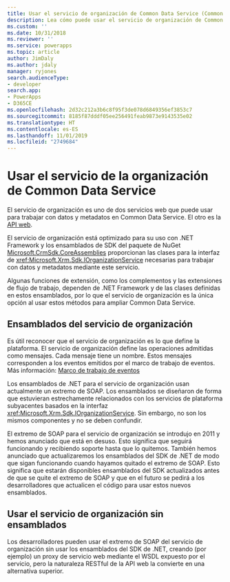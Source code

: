 ```yaml
---
title: Usar el servicio de organización de Common Data Service (Common Data Service) | Microsoft Docs
description: Lea cómo puede usar el servicio de organización de Common Data Service para aplicaciones para trabajar con datos y metadatos.
ms.custom: ''
ms.date: 10/31/2018
ms.reviewer: ''
ms.service: powerapps
ms.topic: article
author: JimDaly
ms.author: jdaly
manager: ryjones
search.audienceType:
- developer
search.app:
- PowerApps
- D365CE
ms.openlocfilehash: 2d32c212a3b6c8f95f3de078d6849356ef3853c7
ms.sourcegitcommit: 8185f87dddf05ee256491feab9873e9143535e02
ms.translationtype: HT
ms.contentlocale: es-ES
ms.lasthandoff: 11/01/2019
ms.locfileid: "2749684"
---
```

# <a name="use-the-common-data-service-organization-service"></a>Usar el servicio de la organización de Common Data Service

El servicio de organización es uno de dos servicios web que puede usar para trabajar con datos y metadatos en Common Data Service. El otro es la [API web](../webapi/overview.md).

El servicio de organización está optimizado para su uso con .NET Framework y los ensamblados de SDK del paquete de NuGet [Microsoft.CrmSdk.CoreAssemblies](https://www.nuget.org/packages/Microsoft.CrmSdk.CoreAssemblies/) proporcionan las clases para la interfaz de <xref:Microsoft.Xrm.Sdk.IOrganizationService> necesarias para trabajar con datos y metadatos mediante este servicio. 

Algunas funciones de extensión, como los complementos y las extensiones de flujo de trabajo, dependen de .NET Framework y de las clases definidas en estos ensamblados, por lo que el servicio de organización es la única opción al usar estos métodos para ampliar Common Data Service.

## <a name="organization-service-assemblies"></a>Ensamblados del servicio de organización

Es útil reconocer que el servicio de organización es lo que define la plataforma. El servicio de organización define las operaciones admitidas como mensajes. Cada mensaje tiene un nombre. Estos mensajes corresponden a los eventos emitidos por el marco de trabajo de eventos. Más información: [Marco de trabajo de eventos](../event-framework.md)

Los ensamblados de .NET para el servicio de organización usan actualmente un extremo de SOAP. Los ensamblados se diseñaron de forma que estuvieran estrechamente relacionados con los servicios de plataforma subyacentes basados en la interfaz <xref:Microsoft.Xrm.Sdk.IOrganizationService>. Sin embargo, no son los mismos componentes y no se deben confundir. 

El extremo de SOAP para el servicio de organización se introdujo en 2011 y hemos anunciado que está en desuso. Esto significa que seguirá funcionando y recibiendo soporte hasta que lo quitemos. También hemos anunciado que actualizaremos los ensamblados del SDK de .NET de modo que sigan funcionando cuando hayamos quitado el extremo de SOAP. Esto significa que estarán disponibles ensamblados del SDK actualizados antes de que se quite el extremo de SOAP y que en el futuro se pedirá a los desarrolladores que actualicen el código para usar estos nuevos ensamblados.

## <a name="using-the-organization-service-without-assemblies"></a>Usar el servicio de organización sin ensamblados

Los desarrolladores pueden usar el extremo de SOAP del servicio de organización sin usar los ensamblados del SDK de .NET, creando (por ejemplo) un proxy de servicio web mediante el WSDL expuesto por el servicio, pero la naturaleza RESTful de la API web la convierte en una alternativa superior.

